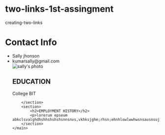 # two-links-1st-assingment
 creating-two-links

<html>
<head>
	<title><meta name="RESUME"
	content="This is Sally's Resume "> resume web page</title>
	<link rel="stylesheet" type="text/css" href="deco.css">
</head>
<body><h1>Contact Info</h1>
	<ul>
	<li>Sally jhonson </li>
	<li><a href="kumarsally@gmail.com"></a>kumarsally@gmail.com</li>
	<img src="https://ia.media-imdb.com/images/M/MV5BMTY5NzE3NzU3MF5BMl5BanBnXkFtZTgwMjg0NTQ5MDE@._V1_UX214_CR0,0,214,317_AL_.jpg" alt="sally's photo" />
	<main>
		<section>
			<h2>EDUCATION</h2>
			<p>College BIT</p>

		</section>
		<section>
			<h2>EMPLOYMENT HISTORY</h2>
			<p>lorerum epseum	abkclsvalghdhshhshshshsnnsnvs,vkhksjghe;rhsn;ehnhlowlwwhwsnsausnsujwssnal.kmwsjils.jfg</p>
		</section>
	</main>
</body>
</html>


